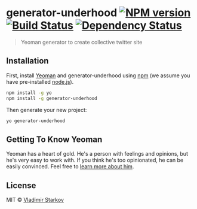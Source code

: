 # generator-underhood [![NPM version][npm-image]][npm-url] [![Build Status][travis-image]][travis-url] [![Dependency Status][daviddm-image]][daviddm-url]
> Yeoman generator to create collective twitter site

## Installation

First, install [Yeoman](http://yeoman.io) and generator-underhood using [npm](https://www.npmjs.com/) (we assume you have pre-installed [node.js](https://nodejs.org/)).

```bash
npm install -g yo
npm install -g generator-underhood
```

Then generate your new project:

```bash
yo generator-underhood
```

## Getting To Know Yeoman

Yeoman has a heart of gold. He&#39;s a person with feelings and opinions, but he&#39;s very easy to work with. If you think he&#39;s too opinionated, he can be easily convinced. Feel free to [learn more about him](http://yeoman.io/).

## License

MIT © [Vladimir Starkov](https://iamstarkov.com/)


[npm-image]: https://badge.fury.io/js/generator-underhood.svg
[npm-url]: https://npmjs.org/package/generator-underhood
[travis-image]: https://travis-ci.org/iamstarkov/generator-underhood.svg?branch=master
[travis-url]: https://travis-ci.org/iamstarkov/generator-underhood
[daviddm-image]: https://david-dm.org/iamstarkov/generator-underhood.svg?theme=shields.io
[daviddm-url]: https://david-dm.org/iamstarkov/generator-underhood
